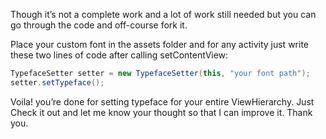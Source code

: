 Though it’s not a complete work and a lot of work still needed but you can go through the code and off-course fork it.

Place your custom font in the assets folder and for any activity just write these two lines of code after calling setContentView:

```java
TypefaceSetter setter = new TypefaceSetter(this, "your font path");
setter.setTypeface();
```

Voila! you’re done for setting typeface for your entire ViewHierarchy. Just Check it out and let me know your thought so that I can improve it. Thank you.
